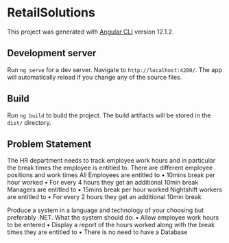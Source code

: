 # RetailSolutions

This project was generated with [Angular CLI](https://github.com/angular/angular-cli) version 12.1.2.
## Development server
Run `ng serve` for a dev server. Navigate to `http://localhost:4200/`. The app will automatically reload if you change any of the source files.

## Build
Run `ng build` to build the project. The build artifacts will be stored in the `dist/` directory.

## Problem Statement
The HR  department needs to track employee work hours and in particular the break times the employee is entitled to. There are different employee positions and work times
All Employees are entitled to 
•	10mins break per hour worked
•	For every 4 hours they get an additional 10min break
Managers are entitled to
•	15mins break per hour worked
 Nightshift workers are entitled to
•	For every 2 hours they get an additional 10min break 

Produce a system in a language and technology of your choosing but preferably .NET. What the system should do:
•	Allow employee work hours to be entered
•	Display a report of the hours worked along with the break times they are entitled to
•	There is no need to have a Database

